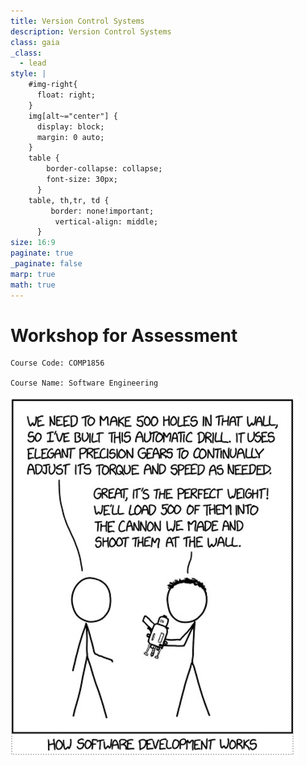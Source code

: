 ```yaml
---
title: Version Control Systems
description: Version Control Systems
class: gaia
_class:
  - lead
style: |
    #img-right{
      float: right;
    }
    img[alt~="center"] {
      display: block;
      margin: 0 auto;
    }
    table {
        border-collapse: collapse;
        font-size: 30px;
      }
    table, th,tr, td {
         border: none!important; 
          vertical-align: middle;
      }
size: 16:9
paginate: true
_paginate: false
marp: true
math: true
---
```


# Workshop for Assessment

    Course Code: COMP1856 
    
    Course Name: Software Engineering


![bg right:40% 100%](../../figures/Workshop.PNG)